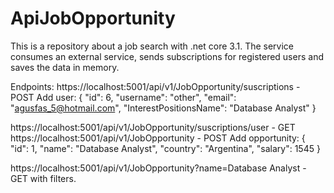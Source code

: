 # ApiJobOpportunity
This is a repository about a job search with .net core 3.1.
The service consumes an external service, sends subscriptions for registered users and saves the data in memory.


Endpoints:
https://localhost:5001/api/v1/JobOpportunity/suscriptions - POST
Add user:
{
	"id": 6,
	"username": "other",
	"email": "agusfas_5@hotmail.com",
	"InterestPositionsName": "Database Analyst"
}

https://localhost:5001/api/v1/JobOpportunity/suscriptions/user - GET
https://localhost:5001/api/v1/JobOpportunity - POST
Add opportunity:
{
	"id": 1,
	"name": "Database Analyst",
	"country": "Argentina",
	"salary": 1545
}

https://localhost:5001/api/v1/JobOpportunity?name=Database Analyst - GET with filters.

